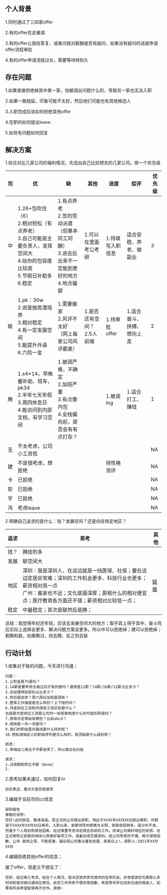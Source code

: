 ## 个人背景

1.同时通过了三四家offer

2.有的offer在走被调

3.有的offer让我给答复，或者问我对薪酬是否有疑问，如果没有疑问的话就申请offer流程审批

4.有的offer申请流程过长，需要等待特别久

## 存在问题

1.如果直接拒绝掉其中某一家，怕被调出问题什么的，导致另一家也无法入职

2.如果一致拖延，印象可能不太好，然后他们可能也有其他候选人

3.入职完成后该如何拒绝其他offer

4.在职的如何提出leave

5.如背有问题如何回复

## 解决方案

1.综合对比几家公司的福利情况，先选出自己比较想去的几家公司。排一个优先级

| 司   | 优                                                           | 缺                                                           | 其他                                  | 进度             | 综评                       | 优先级 |
| ---- | ------------------------------------------------------------ | ------------------------------------------------------------ | ------------------------------------- | ---------------- | -------------------------- | ------ |
| 中   | 1.26+包吃住（6）<br />2.相对轻松（有点养老）<br />3.自己可能是主要负责人，发挥空间大<br />4.给你的包容度比较高<br />5.节假日补助多<br />6.稳定<br /> | 1.有点养老<br />2.签的劳动派遣（但基本同工同酬）<br />3.进去后出来不一定能到更好的地方<br />4.地点偏僻 | 1.可以在里面考公考研<br />            | 1.待填写入职信息 | 适合安稳、养老、做副业     | 3      |
| 联   | 1.pk：30w<br />2.说是按高潜培养<br />3.相对稳定<br />4.有一定发展空间<br />5.能提升外语<br />6.六险一金 | 1.需要搬家<br />2.风评不太好<br />（网上每家公司风评都差）   | 1.是否还有空间？<br />2.5人前端<br /> | 1.待审批offer    | 1.适合奋斗、拼搏、想向上走 | 2      |
| 腾   | 1.x4*14，早晚餐补助、班车，pk34<br />2.半年七天年假<br />3.周四休息日<br />4.能访问到内部文档，有学习空间 | 1.被调严格，不确定<br />2.加班严重<br />3.有点像内包<br />4.全栈偏向前，是否会有有点打杂？ |                                       | 1.被调ing        | 1.适合打工、赚钱           | 1      |
| 无   | 不太考虑，公司小工资低                                       |                                                              |                                       |                  |                            | NA     |
| 建   | 不是很考虑，想拒绝                                           |                                                              |                                       | 待性格测评       |                            | NA     |
| 卡   | 已拒绝                                                       |                                                              |                                       |                  |                            | NA     |
| 软   | 已拒绝                                                       |                                                              |                                       |                  |                            | NA     |
| 宇   | 已拒绝                                                       |                                                              |                                       |                  |                            | NA     |
| 鸿   | 考虑leave                                                    |                                                              |                                       |                  |                            | NA     |

2.明确自己追求的是什么：钱？发展空间？还是向往特定地区？

| 追求 | 思考                                                         | 其他                                            |
| ---- | ------------------------------------------------------------ | ----------------------------------------------- |
| 钱？ | 腾给的多                                                     |                                                 |
| 发展 | 联空间大                                                     |                                                 |
| 地区 | 深圳：我是深圳人，在这边就是一挡医保、社保；要在这边定居非常难；深圳的工作机会更多、科技行业也更多；薪资相对高一点<br />广州：离家也不远；文化底蕴深厚；房租什么的相对便宜点；医疗教育各方面还不错；薪资相对比较低一点； | [链接](https://www.zhihu.com/question/37171991) |
| 稳定 | 中最稳定；其次是联然后是腾；                                 |                                                 |

总结：我觉得年纪还年轻，应该去发展空间大的地方；取乎其上得乎其中，奋斗完后实际上选择会更多、解决问题方案会更多。所以中可以拒绝掉；建可以拒绝掉；剩腾和联，如果腾过，则去腾、反之则去联

## 行动计划

1.收集对于联的问题，今天进行沟通；

```
问题：
1.公积金是7%是吗？
2.14薪是要考核合格过后才有的是吗？通常是12薪？14薪/16薪/12薪占比多少？
3.总经理特别奖的占比多少？
4.然后是双休？周六周日加班是调休？
5.整体工作强度是怎么样的？上下班时间？
6.月度岗位工资和月绩效工资区别是什么？
也就是月度岗位工资是公司的一些规章制度什么的可能扣除是吗？
7.绩效评定等级有哪些？比如abcd？
8.绩效是一月一评是吗？
9.我们的职级晋升路线是什么样的呢？
10.想知道咱这儿的职级序列是怎么样的，我顶级是什么级别呢？

顾虑：
1.来咱这儿相当于平薪进来了，所以我也在纠结

请求：
1.试用期和转正平薪（done）
2.
```

2.思考如果未通过，如何回复hr

```
如实表述，看对方是否能接受
```

3.编辑于当前司的cz信息

```
辞职报告
尊敬的领导:
您好!此时辞呈，敬请海涵。现正式向公司提出辞职，特此于XXXX年XX月XX日提出离职，并期望于XXXX年XX月XX日离开。入职以来，承蒙领导的提携与关照，使我收获颇多。虽分外不舍，然基于个人规划和其他因素，经过慎重考虑决定辞去目前的工作，烦请公司做好相应的安排。在正式离职之前我将继续认真做好每项工作，准备后续交接资料。给公司带来的不便，再次深感抱歉，公司 栽培之恩，不胜感激，最后祝公司事业蓬勃发展，蒸蒸日上!。辞职人:2021年XX月XX日
```

4.编辑拒绝其他offer的信息；

接了offer，但是又不想去了：

```
您好，经过再三考虑，结合个人情况，我决定放弃贵司提供的宝贵机会。非常感谢您花费那么多时间和我详细沟通岗位情况。给您工作带来不便非常抱歉，希望贵司早日找到合适的候选人，如果有机会希望能够再次合作。谢谢~
```

